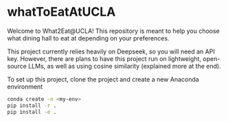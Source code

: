 # whatToEatAtUCLA

Welcome to What2Eat@UCLA! This repository is meant to help you choose what dining hall to eat at depending on your preferences. 

This project currently relies heavily on Deepseek, so you will need an API key. However, there are plans to have this project run on lightweight, open-source LLMs, as well as using cosine similarity (explained more at the end).

To set up this project, clone the project and create a new Anaconda environment

```sh
conda create -n <my-env>
pip install -r .
pip install -e .
``` 

